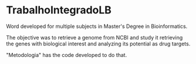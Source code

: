 # TrabalhoIntegradoLB

Word developed for multiple subjects in Master's Degree in Bioinformatics.

The objective was to retrieve a genome from NCBI and study it retrieving the genes with biological interest and analyzing its potential as drug targets.

"Metodologia" has the code developed to do that.
